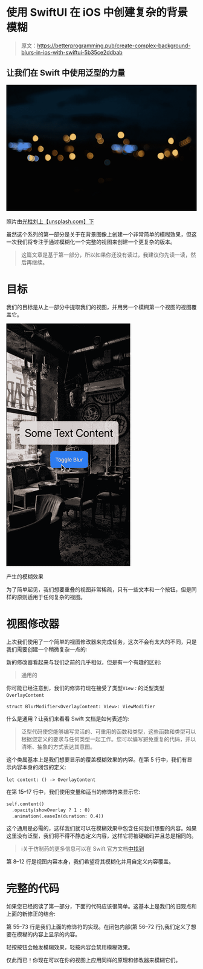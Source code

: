 # 使用 SwiftUI 在 iOS 中创建复杂的背景模糊

> 原文：<https://betterprogramming.pub/create-complex-background-blurs-in-ios-with-swiftui-5b35ce2ddbab>

## 让我们在 Swift 中使用泛型的力量

![](img/1468f5ea8e8bc7416f0a9d2d4871c07c.png)

照片由[光柱刘](https://unsplash.com/@lightliu)[上【unsplash.com】下](https://unsplash.com)

虽然这个系列的第一部分是关于在背景图像上创建一个非常简单的模糊效果，但这一次我们将专注于通过模糊化一个完整的视图来创建一个更复杂的版本。

> 这篇文章是基于第一部分，所以如果你还没有读过，我建议你先读一读，然后再继续。

# 目标

我们的目标是从上一部分中提取我们的视图，并用另一个模糊第一个视图的视图覆盖它。

![](img/2138415491708c471583f08b22eeb221.png)

产生的模糊效果

为了简单起见，我们想要重叠的视图非常稀疏，只有一些文本和一个按钮，但是同样的原则适用于任何复杂的视图。

# 视图修改器

上次我们使用了一个简单的视图修改器来完成任务，这次不会有太大的不同，只是我们需要创建一个稍微复杂一点的:

新的修改器看起来与我们之前的几乎相似，但是有一个有趣的区别:

> 通用的

你可能已经注意到，我们的修饰符现在接受了类型`View` *:* 的泛型类型`OverlayContent`

```
struct BlurModifier<OverlayContent: View>: ViewModifier
```

什么是通用？让我们来看看 Swift 文档是如何表述的:

> 泛型代码使您能够编写灵活的、可重用的函数和类型，这些函数和类型可以根据您定义的要求与任何类型一起工作。您可以编写避免重复的代码，并以清晰、抽象的方式表达其意图。

这个类属基本上是我们想要显示的覆盖模糊效果的内容。在第 5 行中，我们有显示内容本身的闭包的定义:

`let content: () -> OverlayContent`

在第 15–17 行中，我们使用变量和适当的修饰符来显示它:

```
self.content()                
  .opacity(showOverlay ? 1 : 0)
  .animation(.easeIn(duration: 0.4))
```

这个通用是必需的，这样我们就可以在模糊效果中包含任何我们想要的内容。如果这里没有泛型，我们将不得不静态定义内容，这样它将被硬编码并且总是相同的。

> ℹ️关于仿制药的更多信息可以在 Swift 官方文档[中找到](https://docs.swift.org/swift-book/LanguageGuide/Generics.html)

第 8–12 行是视图内容本身，我们希望将其模糊化并用自定义内容覆盖。

# 完整的代码

如果您已经阅读了第一部分，下面的代码应该很简单。这基本上是我们的旧观点和上面的新修正的结合:

第 55–73 行是我们上面的修饰符的实现。在闭包内部(第 56–72 行),我们定义了想要在模糊的内容上显示的内容。

轻按按钮会触发模糊效果，轻按内容会禁用模糊效果。

仅此而已！你现在可以在你的视图上应用同样的原理和修改器来模糊它们。